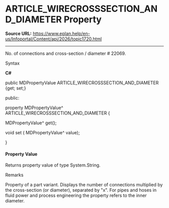 # ARTICLE_WIRECROSSSECTION_AND_DIAMETER Property

**Source URL:** https://www.eplan.help/en-us/Infoportal/Content/api/2026/topic1720.html

---

No. of connections and cross-section / diameter # 22069.

Syntax

**C#**



public MDPropertyValue ARTICLE_WIRECROSSSECTION_AND_DIAMETER {get; set;}

public:

property MDPropertyValue^ ARTICLE_WIRECROSSSECTION_AND_DIAMETER {

   MDPropertyValue^ get();

   void set (    MDPropertyValue^ value);

}


#### Property Value

Returns property value of type System.String.

Remarks

Property of a part variant. Displays the number of connections multiplied by the cross-section (or diameter), separated by "x". For pipes and hoses in fluid power and process engineering the property refers to the inner diameter.
